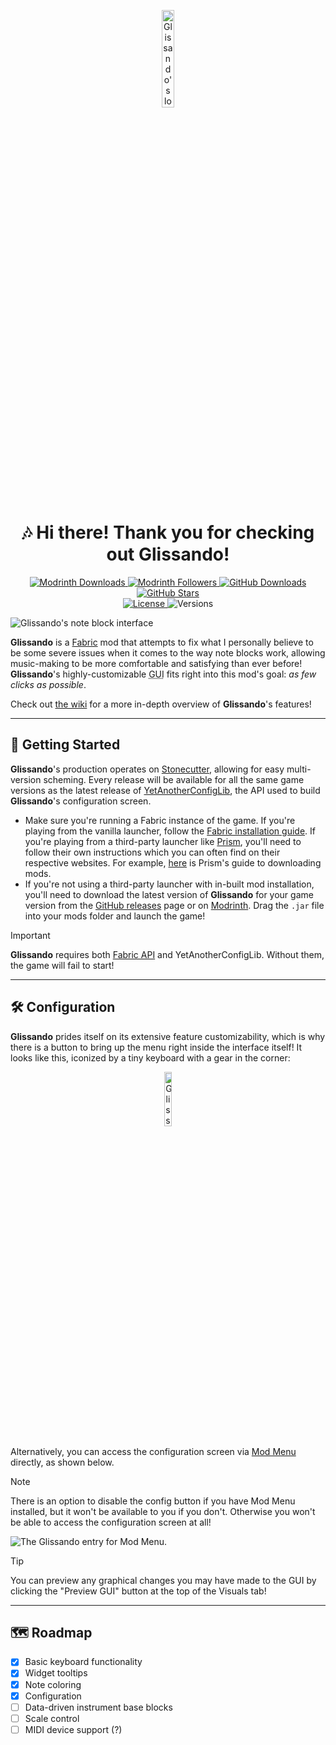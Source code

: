 <p align="center">
  <img width="20%" src="https://github.com/user-attachments/assets/df1c2749-0b7b-44a0-b70c-6ea936628c33" alt="Glissando's logo">
  <br>
<h1 align="center">🎶 Hi there! Thank you for checking out Glissando!</h1>

<p align="center">
  <!-- MODRINTH DOWNLOADS --->
  <a href="https://modrinth.com/mod/glissando/versions">
    <img src="https://img.shields.io/modrinth/dt/glissando?label=Modrinth Downloads&logo=modrinth&style=flat-square"
       alt="Modrinth Downloads">
  </a>
  <!-- MODRINTH FOLLOWERS --->
  <a href="https://modrinth.com/mod/glissando">
    <img src="https://img.shields.io/modrinth/followers/glissando?label=Modrinth Followers&logo=modrinth&style=flat-square"
       alt="Modrinth Followers">
  </a>
  <!-- GITHUB DOWNLOADS --->
  <a href="https://github.com/axialeaa/Glissando/releases">
    <img src="https://img.shields.io/github/downloads/axialeaa/Glissando/total?label=GitHub Downloads&logo=github&style=flat-square"
      alt="GitHub Downloads">
  </a>
  <!-- GITHUB STARS --->
  <a href="https://github.com/axialeaa/Glissando">
    <img src="https://img.shields.io/github/stars/axialeaa/Glissando?label=GitHub Stars&logo=github&style=flat-square"
      alt="GitHub Stars">
  </a>
  <br>
  <!-- LICENSE --->
  <a href="https://github.com/axialeaa/Glissando/blob/master/LICENSE">
    <img src="https://img.shields.io/github/license/axialeaa/Glissando?label=License&style=flat-square"
      alt="License">
  </a>
  <!-- VERSIONS --->
  <img src="https://img.shields.io/modrinth/game-versions/glissando?label=Versions&style=flat-square"
    alt="Versions">
</p>

![**Glissando**'s note block interface](https://github.com/user-attachments/assets/ecb58a73-0c7f-405f-b9d6-74beedb59b27)

**Glissando** is a [Fabric][fabric] mod that attempts to fix what I personally believe to be some severe issues when it comes to the way note blocks work, allowing music-making to be more comfortable and satisfying than ever before! **Glissando**'s highly-customizable <abbr title="Graphical User Interface">GUI</abbr> fits right into this mod's goal: *as few clicks as possible*.

Check out [the wiki][wiki] for a more in-depth overview of **Glissando**'s features!
***

## 📝 Getting Started
**Glissando**'s production operates on [Stonecutter][stonecutter], allowing for easy multi-version scheming. Every release will be available for all the same game versions as the latest release of [YetAnotherConfigLib][yacl], the API used to build **Glissando**'s configuration screen.

- Make sure you're running a Fabric instance of the game. If you're playing from the vanilla launcher, follow the [Fabric installation guide][fabric-guide]. If you're playing from a third-party launcher like [Prism][prism], you'll need to follow their own instructions which you can often find on their respective websites. For example, [here][prism-guide] is Prism's guide to downloading mods.
- If you're not using a third-party launcher with in-built mod installation, you'll need to download the latest version of **Glissando** for your game version from the [GitHub releases][github-releases] page or on [Modrinth][modrinth-versions]. Drag the `.jar` file into your mods folder and launch the game!

> [!IMPORTANT]
> **Glissando** requires both [Fabric API][fabric-api] and YetAnotherConfigLib. Without them, the game will fail to start!
***

## 🛠️ Configuration
**Glissando** prides itself on its extensive feature customizability, which is why there is a button to bring up the menu right inside the interface itself! It looks like this, iconized by a tiny keyboard with a gear in the corner:

<p align="center">
  <img width="15%" src="https://github.com/user-attachments/assets/e773a81c-3fda-4c35-b440-8b8216c3ff54" alt="Glissando's config button">
</p>

Alternatively, you can access the configuration screen via [Mod Menu][modmenu] directly, as shown below.

> [!NOTE]
> There is an option to disable the config button if you have Mod Menu installed, but it won't be available to you if you don't. Otherwise you won't be able to access the configuration screen at all!

![The Glissando entry for Mod Menu.](https://github.com/user-attachments/assets/a1254dfe-cdd6-4798-bfdd-c5e631f17588)

> [!TIP]
> You can preview any graphical changes you may have made to the GUI by clicking the "Preview GUI" button at the top of the Visuals tab!
***

## 🗺️ Roadmap
- [x] Basic keyboard functionality
- [x] Widget tooltips
- [x] Note coloring 
- [x] Configuration
- [ ] Data-driven instrument base blocks
- [ ] Scale control
- [ ] MIDI device support (?)

[wiki]: https://github.com/axialeaa/Glissando/wiki/Features
[fabric]: https://fabricmc.net
[fabric-installer]: https://fabricmc.net/use/installer
[fabric-guide]: https://docs.fabricmc.net/players/installing-fabric
[fabric-api]: https://modrinth.com/mod/fabric-api
[yacl]: https://modrinth.com/mod/yacl
[prism]: https://prismlauncher.org
[prism-guide]: https://prismlauncher.org/wiki/getting-started/download-mods
[modrinth-versions]: https://modrinth.com/mod/glissando/versions
[github-releases]: https://github.com/axialeaa/Glissando/releases
[stonecutter]: https://github.com/kikugie/stonecutter-kt
[modmenu]: https://modrinth.com/mod/modmenu
